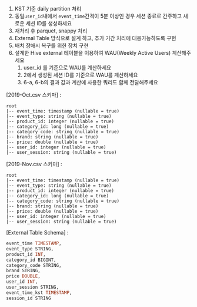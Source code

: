 1. KST 기준 daily partition 처리
2. 동일```user_id```내에서 ```event_time```간격이 5분 이상인 경우 세션 종료로 간주하고 새로운 세션 ID를 생성하세요
3. 재처리 후 parquet, snappy 처리
4. External Table 방식으로 설계 하고, 추가 기간 처리에 대응가능하도록 구현
5. 배치 장애시 복구를 위한 장치 구현
6. 설계한 Hive external 테이블을 이용하여 WAU(Weekly Active Users) 계산해주세요
    1. user_id 를 기준으로 WAU를 계산하세요
    2. 2에서 생성된 세션 ID를 기준으로 WAU를 계산하세요
    3. 6-a, 6-b의 결과 값과 계산에 사용한 쿼리도 함께 전달해주세요

[2019-Oct.csv 스키마] :
```
root
|-- event_time: timestamp (nullable = true)
|-- event_type: string (nullable = true)
|-- product_id: integer (nullable = true)
|-- category_id: long (nullable = true)
|-- category_code: string (nullable = true)
|-- brand: string (nullable = true)
|-- price: double (nullable = true)
|-- user_id: integer (nullable = true)
|-- user_session: string (nullable = true)
```


[2019-Nov.csv 스키마] :
```
root
|-- event_time: timestamp (nullable = true)
|-- event_type: string (nullable = true)
|-- product_id: integer (nullable = true)
|-- category_id: long (nullable = true)
|-- category_code: string (nullable = true)
|-- brand: string (nullable = true)
|-- price: double (nullable = true)
|-- user_id: integer (nullable = true)
|-- user_session: string (nullable = true)
```

[External Table Schema] :
```sql
event_time TIMESTAMP,
event_type STRING,
product_id INT,
category_id BIGINT,
category_code STRING,
brand STRING,
price DOUBLE,
user_id INT,
user_session STRING,
event_time_kst TIMESTAMP,
session_id STRING
```